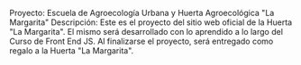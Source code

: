 Proyecto: Escuela de Agroecología Urbana y Huerta Agroecológica "La Margarita"
Descripción: Este es el proyecto del sitio web oficial de la Huerta "La Margarita".
El mismo será desarrollado con lo aprendido a lo largo del Curso de Front End JS.
Al finalizarse el proyecto, será entregado como regalo a la Huerta "La Margarita".
